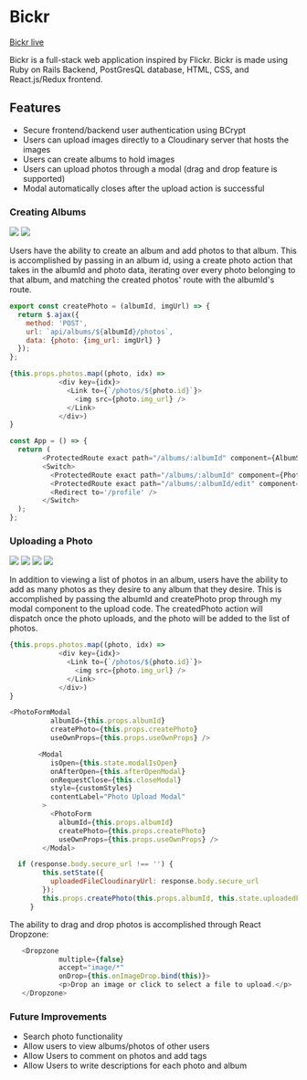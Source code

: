 # Bickr

[Bickr live](https://bickr-aa.herokuapp.com/#/)

Bickr is a full-stack web application inspired by Flickr. Bickr is made using Ruby on Rails Backend, PostGresQL database, HTML, CSS, and React.js/Redux frontend.

## Features
* Secure frontend/backend user authentication using BCrypt
* Users can upload images directly to a Cloudinary server that hosts the images
* Users can create albums to hold images
* Users can upload photos through a modal (drag and drop feature is supported)
* Modal automatically closes after the upload action is successful


### Creating Albums

![](https://i.imgur.com/U1NwSAg.png)
![](https://i.imgur.com/AJPLYjA.jpg)

Users have the ability to create an album and add photos to that album. This is accomplished by passing in an album id, using a create photo action that takes in the albumId and photo data, iterating over every photo belonging to that album, and matching the created photos' route with the albumId's route.

```js
export const createPhoto = (albumId, imgUrl) => {
  return $.ajax({
    method: 'POST',
    url: `api/albums/${albumId}/photos`,
    data: {photo: {img_url: imgUrl} }
  });
};
```

```js
{this.props.photos.map((photo, idx) =>
            <div key={idx}>
              <Link to={`/photos/${photo.id}`}>
                <img src={photo.img_url} />
              </Link>
            </div>)
}
```

```js
const App = () => {
  return (
        <ProtectedRoute exact path="/albums/:albumId" component={AlbumShowContainer} />
        <Switch>
          <ProtectedRoute exact path="/albums/:albumId" component={PhotoIndexContainer} />
          <ProtectedRoute exact path="/albums/:albumId/edit" component={AlbumFormContainer} />
          <Redirect to='/profile' />
        </Switch>
  );
};
```

### Uploading a Photo

![](https://i.imgur.com/GqK8Qsb.png)
![](https://i.imgur.com/DslpicH.png)
![](https://i.imgur.com/c1d3gp6.png)
![](https://i.imgur.com/9OxYHtL.png)

In addition to viewing a list of photos in an album, users have the ability to add as many photos as they desire to any album that they desire. This is accomplished by passing the albumId and createPhoto prop through my modal component to the upload code. The createdPhoto action will dispatch once the photo uploads, and the photo will be added to the list of photos.

```js
{this.props.photos.map((photo, idx) =>
            <div key={idx}>
              <Link to={`/photos/${photo.id}`}>
                <img src={photo.img_url} />
              </Link>
            </div>)
}

<PhotoFormModal
          albumId={this.props.albumId}
          createPhoto={this.props.createPhoto}
          useOwnProps={this.props.useOwnProps} />
```

```js
       <Modal
          isOpen={this.state.modalIsOpen}
          onAfterOpen={this.afterOpenModal}
          onRequestClose={this.closeModal}
          style={customStyles}
          contentLabel="Photo Upload Modal"
        >
          <PhotoForm
            albumId={this.props.albumId}
            createPhoto={this.props.createPhoto}
            useOwnProps={this.props.useOwnProps} />
        </Modal>
```

```js
  if (response.body.secure_url !== '') {
        this.setState({
          uploadedFileCloudinaryUrl: response.body.secure_url
        });
        this.props.createPhoto(this.props.albumId, this.state.uploadedFileCloudinaryUrl)
     }
```

The ability to drag and drop photos is accomplished through React Dropzone:

```js
   <Dropzone
            multiple={false}
            accept="image/*"
            onDrop={this.onImageDrop.bind(this)}>
            <p>Drop an image or click to select a file to upload.</p>
   </Dropzone>
```

### Future Improvements

* Search photo functionality
* Allow users to view albums/photos of other users
* Allow Users to comment on photos and add tags
* Allow Users to write descriptions for each photo and album
